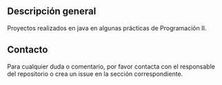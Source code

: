 ## Descripción general

Proyectos realizados en java en algunas prácticas de Programación II.

## Contacto

Para cualquier duda o comentario, por favor contacta con el responsable del repositorio o crea un issue en la sección correspondiente.
